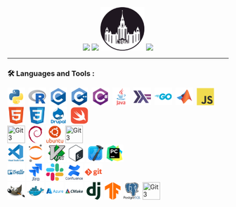 <div id="header" align="center">
  <img src="https://media.giphy.com/media/IWiAPmq1HS9QZRu8PT/giphy-downsized-large.gif" width="100"/>
  <img src="https://media.giphy.com/media/hqU2KkjW5bE2v2Z7Q2/giphy.gif" width="100"/>
  <a href="https://istina.msu.ru/profile/xnikon/"><img src="https://github.com/charonxnikon/SHADERTOY_projects/blob/main/msu.png" width="100"/></a>  <a href="https://istina.msu.ru/profile/xnikon/"><img src="https://media.giphy.com/media/LdY9N2X4CrMzb4weLx/giphy.gif" width="100"/></a>
</div>

---
### :hammer_and_wrench: Languages and Tools :
<div>
  <img src="https://github.com/devicons/devicon/blob/master/icons/python/python-original.svg" title="Java" alt="Java" width="40" height="40"/>&nbsp;
  <img src="https://github.com/devicons/devicon/blob/master/icons/r/r-original.svg" title="React" alt="React" width="40" height="40"/>&nbsp;
  <img src="https://github.com/devicons/devicon/blob/master/icons/c/c-original.svg" title="Spring" alt="Spring" width="40" height="40"/>&nbsp;
  <img src="https://github.com/devicons/devicon/blob/master/icons/cplusplus/cplusplus-original.svg" title="Material UI" alt="Material UI" width="40" height="40"/>&nbsp;
   <img src="https://github.com/devicons/devicon/blob/master/icons/csharp/csharp-original.svg" title="Material UI" alt="Material UI" width="40" height="40"/>&nbsp;
   <img src="https://github.com/devicons/devicon/blob/master/icons/java/java-original-wordmark.svg" title="Firebase" alt="Firebase" width="40" height="40"/>&nbsp;
  <img src="https://github.com/devicons/devicon/blob/master/icons/haskell/haskell-original.svg" title="Redux" alt="Redux " width="40" height="40"/>&nbsp;
  <img src="https://github.com/devicons/devicon/blob/master/icons/go/go-original-wordmark.svg" title="MySQL"  alt="MySQL" width="40" height="40"/>&nbsp;
  <img src="https://github.com/devicons/devicon/blob/master/icons/matlab/matlab-original.svg" title="Firebase" alt="Firebase" width="40" height="40"/>&nbsp;
  <img src="https://github.com/devicons/devicon/blob/master/icons/javascript/javascript-original.svg" title="HTML5" alt="HTML" width="40" height="40"/>&nbsp;
  <img src="https://github.com/devicons/devicon/blob/master/icons/html5/html5-original.svg" title="HTML5" alt="HTML" width="40" height="40"/>&nbsp;
  <img src="https://github.com/devicons/devicon/blob/master/icons/css3/css3-original.svg" title="HTML54" alt="HTML54" width="40" height="40"/>&nbsp;
  <img src="https://github.com/devicons/devicon/blob/master/icons/drupal/drupal-original-wordmark.svg" title="Gatsby"  alt="Gatsby" width="40" height="40"/>&nbsp;
    <img src="https://github.com/devicons/devicon/blob/master/icons/swift/swift-original.svg" title="Gatsby"  alt="Gatsby" width="40" height="40"/>&nbsp;
  <br>
     <img src="https://upload.wikimedia.org/wikipedia/commons/thumb/2/22/MacOS_logo_%282017%29.svg/2060px-MacOS_logo_%282017%29.svg.png" title="Git3"**alt="Git3" width="40" height="40"/>
    <img src="https://github.com/devicons/devicon/blob/master/icons/debian/debian-original.svg" title="Git3" **alt="Git3" width="40" height="40"/>
     <img src="https://github.com/devicons/devicon/blob/master/icons/ubuntu/ubuntu-plain-wordmark.svg" title="Git3" **alt="Git3" width="40" height="40"/>
  <img src="https://upload.wikimedia.org/wikipedia/commons/thumb/2/2b/Kali-dragon-icon.svg/2048px-Kali-dragon-icon.svg.png" title="Git3" **alt="Git3" width="40" height="40"/>
  <br>
    <img src="https://github.com/devicons/devicon/blob/master/icons/vscode/vscode-original-wordmark.svg" title="Git" **alt="Git" width="40" height="40"/>
  <img src="https://github.com/devicons/devicon/blob/master/icons/jupyter/jupyter-original.svg" title="NodeJS" alt="NodeJS" width="40" height="40"/>&nbsp;
  <img src="https://github.com/devicons/devicon/blob/master/icons/vim/vim-original.svg" title="Git3" **alt="Git3" width="40" height="40"/>
    <img src="https://github.com/devicons/devicon/blob/master/icons/bash/bash-plain.svg" title="Git3" **alt="Git3" width="40" height="40"/>
    <img src="https://github.com/devicons/devicon/blob/master/icons/xcode/xcode-original.svg" title="Git5" **alt="Git5" width="40" height="40"/>
     <img src="https://github.com/devicons/devicon/blob/master/icons/pycharm/pycharm-original.svg" title="Git3" **alt="Git3" width="40" height="40"/>
  <br>
  <img src="https://github.com/devicons/devicon/blob/master/icons/trello/trello-plain-wordmark.svg" title="Git3" **alt="Git3" width="40" height="40"/>
    <img src="https://github.com/devicons/devicon/blob/master/icons/jira/jira-original-wordmark.svg" title="Git3" **alt="Git3" width="40" height="40"/>
  <img src="https://github.com/devicons/devicon/blob/master/icons/slack/slack-original.svg" title="Git3" **alt="Git3" width="40" height="40"/>
    <img src="https://github.com/devicons/devicon/blob/master/icons/confluence/confluence-original-wordmark.svg" title="Git3" **alt="Git3" width="40" height="40"/>
   <img src="https://github.com/devicons/devicon/blob/master/icons/git/git-plain-wordmark.svg" title="Git5" **alt="Git5" width="40" height="40"/>
  <br>
    <img src="https://github.com/devicons/devicon/blob/master/icons/gimp/gimp-original.svg" title="Git3" **alt="Git3" width="40" height="40"/>
  <img src="https://github.com/devicons/devicon/blob/master/icons/docker/docker-original.svg" title="Git3" **alt="Git3" width="40" height="40"/>
  <img src="https://github.com/devicons/devicon/blob/master/icons/azure/azure-original-wordmark.svg" title="Git3" **alt="Git3" width="40" height="40"/>
  <img src="https://github.com/devicons/devicon/blob/master/icons/cmake/cmake-original-wordmark.svg" title="Git3" **alt="Git3" width="40" height="40"/>
  <img src="https://github.com/devicons/devicon/blob/master/icons/django/django-plain.svg" title="Git3" **alt="Git3" width="40" height="40"/>
 <img src="https://github.com/devicons/devicon/blob/master/icons/tensorflow/tensorflow-original.svg" title="Git3" **alt="Git3" width="40" height="40"/>
 <img src="https://github.com/devicons/devicon/blob/master/icons/postgresql/postgresql-original-wordmark.svg" title="Git3" **alt="Git3" width="40" height="40"/>
  <img src="https://cdn.cdnlogo.com/logos/c/57/clickhouse.svg" title="Git3" **alt="Git3" width="40" height="40"/>
  
  
</div>

